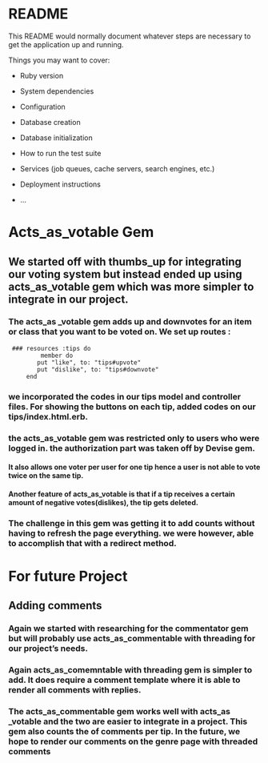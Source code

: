 # README

This README would normally document whatever steps are necessary to get the
application up and running.

Things you may want to cover:

* Ruby version

* System dependencies

* Configuration

* Database creation

* Database initialization

* How to run the test suite

* Services (job queues, cache servers, search engines, etc.)

* Deployment instructions

* ...
# Acts_as_votable Gem

## We started off with thumbs_up for integrating our voting system but instead ended up using acts_as_votable gem which was   more simpler to integrate in our project. 
### The acts_as _votable gem adds up and downvotes for an item or class that you want to be voted on. We set up routes : 
     ### resources :tips do
             member do
            put "like", to: "tips#upvote"
            put "dislike", to: "tips#downvote"
         end

### we incorporated the codes in our tips model and controller files. For showing the buttons on each tip, added codes on our tips/index.html.erb. 
### the acts_as_votable gem was restricted only to users who were logged in. the authorization part was taken off by Devise gem. 
#### It also allows one voter per user for one tip hence a user is not able to vote twice on the same tip.
#### Another feature of acts_as_votable is that if a tip receives a certain amount of negative votes(dislikes), the tip gets deleted.
### The challenge in this gem was getting it to add counts without having to refresh the page everything.  we were however, able to accomplish that with a redirect method.



# For future Project


## Adding comments
### Again we started with researching for the commentator gem but will probably use acts_as_commentable with threading for our project’s needs. 
### Again acts_as_comemntable with threading gem is simpler to add. It does require a comment template where it is able to render all comments with replies. 
### The acts_as_commentable gem works well with acts_as _votable and the two are easier to integrate in a project. This gem also counts the of comments per tip. In the future, we hope to render our comments on the genre page with threaded comments



